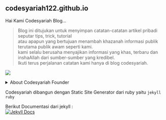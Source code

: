 ## codesyariah122.github.io

Hai Kami Codesyariah Blog...<br/>
> Blog ini ditujukan untuk menyimpan catatan-catatan artikel pribadi seputar tips, trick, tutorial<br/>
atau apapun yang bertujuan menambah khazanah informasi publik terutama publik awam seperti kami.<br/>
kami selalu berusaha menyajikan informasi yang khas, terbaru dan inshaAllah dari sumber-sumber yang kredibel.<br/>
Ikuti terus perjalanan catatan kami hanya di blog codesyariah.  

[![](http://img.youtube.com/vi/qNy6xlVBKrg/0.jpg)](http://www.youtube.com/watch?v=qNy6xlVBKrg "")  

<details>
<summary>
About Codesyariah Founder
</summary>  
<img src="https://codesyariah122.github.io/IMG_20191224_051041.jpg" width="170" height="150"/><br/>
<a href="https://id.linkedin.com/in/puji-ermanto-1b619782">
Puji Ermanto As Founder Codesyariah
</a>
</details>  

Codesyariah dibangun dengan Static Site Generator dari ruby yaitu ```jekyll ruby```  

Berikut Documentasi dari jekyll :  
[![Jekyll Docs](https://jekyllrb.com/img/logo-2x.png)](https://jekyllrb.com/docs/)  
